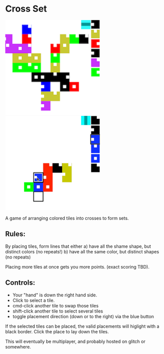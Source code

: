 # Cross Set

<img src="./screenshot.png" width=300>

<img src="./screencast.gif" width=300>

A game of arranging colored tiles into crosses to form sets.

## Rules:

By placing tiles, form lines that either
a) have all the shame shape, but distinct colors (no repeats!)
b) have all the same color, but distinct shapes (no repeats)

Placing more tiles at once gets you more points.
(exact scoring TBD).

## Controls:

- Your "hand" is down the right hand side.
- Click to select a tile.
- cmd-click another tile to swap those tiles
- shift-click another tile to select several tiles
- toggle placement direction (down or to the right) via the blue button

If the selected tiles can be placed, the valid placements will higlight with a black border. Click the place to lay down the tiles.

This will eventually be multiplayer, and probably hosted on glitch or somewhere.
